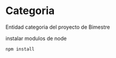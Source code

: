# Categoria

Entidad categoria del proyecto de Bimestre 

instalar modulos de node 
```
npm install

```